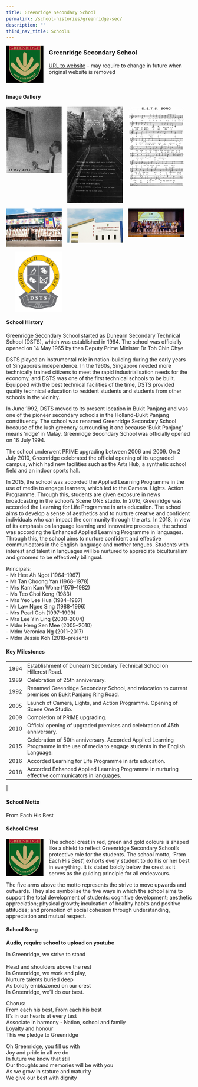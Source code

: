```yaml
---
title: Greenridge Secondary School
permalink: /school-histories/greenridge-sec/
description: ""
third_nav_title: Schools
---
```

<img src="/images/greenridgesec1.jpg" style="width:20%;margin-right:15px;" align = "left">

### **Greenridge Secondary School**
[URL to website](https://greenridgesec.moe.edu.sg/) - may require to change in future when original website is removed

<br clear="left">

#### **Image Gallery**

<p><a href="https://staging.d1yxymztqoj7qn.amplifyapp.com/images/ahmadibrahimpri2.jpg">  
<img src="/images/greenridgesec2.jpg" style="width:30%;margin-right:15px;" align = "left">
</a></p>

<p><a href="https://staging.d1yxymztqoj7qn.amplifyapp.com/images/ahmadibrahimpri3.jpg">  
<img src="/images/greenridgesec3.jpg" style="width:30%;margin-right:15px;" align = "left">
</a></p>

<p><a href="https://staging.d1yxymztqoj7qn.amplifyapp.com/images/ahmadibrahimpri4.jpg">  
<img src="/images/greenridgesec4.jpg" style="width:30%;margin-right:15px;" align = "left">
</a></p>

<br clear="left">

<p><a href="https://staging.d1yxymztqoj7qn.amplifyapp.com/images/ahmadibrahimpri2.jpg">  
<img src="/images/greenridgesec5.jpg" style="width:30%;margin-right:15px;" align = "left">
</a></p>

<p><a href="https://staging.d1yxymztqoj7qn.amplifyapp.com/images/ahmadibrahimpri3.jpg">  
<img src="/images/greenridgesec6.jpg" style="width:30%;margin-right:15px;" align = "left">
</a></p>

<p><a href="https://staging.d1yxymztqoj7qn.amplifyapp.com/images/ahmadibrahimpri4.jpg">  
<img src="/images/greenridgesec7.jpg" style="width:30%;margin-right:15px;" align = "left">
</a></p>

<br clear="left">

<p><a href="https://staging.d1yxymztqoj7qn.amplifyapp.com/images/ahmadibrahimpri4.jpg">  
<img src="/images/greenridgesec8.jpg" style="width:25%;margin-left:25px;" align = "left">
</a></p>

<br clear="left">

#### **School History**
Greenridge Secondary School started as Dunearn Secondary Technical School (DSTS), which was established in 1964. The school was officially opened on 14 May 1965 by then Deputy Prime Minister Dr Toh Chin Chye.

DSTS played an instrumental role in nation-building during the early years of Singapore’s independence. In the 1960s, Singapore needed more technically trained citizens to meet the rapid industrialisation needs for the economy, and DSTS was one of the first technical schools to be built. Equipped with the best technical facilities of the time, DSTS provided quality technical education to resident students and students from other schools in the vicinity. 

In June 1992, DSTS moved to its present location in Bukit Panjang and was one of the pioneer secondary schools in the Holland-Bukit Panjang constituency. The school was renamed Greenridge Secondary School because of the lush greenery surrounding it and because ‘Bukit Panjang’ means ‘ridge’ in Malay. Greenridge Secondary School was officially opened on 16 July 1994.

The school underwent PRIME upgrading between 2006 and 2009. On 2 July 2010, Greenridge celebrated the official opening of its upgraded campus, which had new facilities such as the Arts Hub, a synthetic school field and an indoor sports hall.

In 2015, the school was accorded the Applied Learning Programme in the use of media to engage learners, which led to the Camera. Lights. Action. Programme. Through this, students are given exposure in news broadcasting in the school’s Scene ONE studio. In 2016, Greenridge was accorded the Learning for Life Programme in arts education. The school aims to develop a sense of aesthetics and to nurture creative and confident individuals who can impact the community through the arts. In 2018, in view of its emphasis on language learning and innovative processes, the school was according the Enhanced Applied Learning Programme in languages. Through this, the school aims to nurture confident and effective communicators in the English language and mother tongues. Students with interest and talent in languages will be nurtured to appreciate biculturalism and groomed to be effectively bilingual.

Principals:<br>
\- Mr Hee Ah Ngot (1964–1967)<br>
\- Mr Tan Choong Yan (1968–1978)<br>
\- Mrs Kam Kum Wone (1979–1982)<br>
\- Ms Teo Choi Keng (1983)<br>
\- Mrs Yeo Lee Hua (1984–1987)<br>
\- Mr Law Ngee Sing (1988–1996)<br>
\- Mrs Pearl Goh (1997–1999)<br>
\- Mrs Lee Yin Ling (2000–2004)<br>
\- Mdm Heng Sen Mee (2005–2010)<br>
\- Mdm Veronica Ng (2011–2017)<br>
\- Mdm Jessie Koh (2018–present)

#### **Key Milestones**

|  |  |
|:---:|---|
| 1964 | Establishment of Dunearn Secondary Technical School on Hillcrest Road. |
| 1989 | Celebration of 25th anniversary. |
| 1992 | Renamed Greenridge Secondary School, and relocation to current premises on Bukit Panjang Ring Road. |
| 2005 | Launch of Camera, Lights, and Action Programme. Opening of Scene One Studio. |
| 2009 | Completion of PRIME upgrading. |
| 2010 | Official opening of upgraded premises and celebration of 45th anniversary. |
| 2015 | Celebration of 50th anniversary. Accorded Applied Learning Programme in the use of media to engage students in the English Language. |
| 2016 | Accorded Learning for Life Programme in arts education. |
| 2018 | Accorded Enhanced Applied Learning Programme in nurturing effective communicators in languages. |
|

#### **School Motto**
From Each His Best

#### **School Crest**
<img src="/images/greenridgesec1.jpg" style="width:20%;margin-right:15px;" align = "left">

The school crest in red, green and gold colours is shaped like a shield to reflect Greenridge Secondary School’s protective role for the students. The school motto, ‘From Each His Best’, exhorts every student to do his or her best in everything. It is stated boldly below the crest as it serves as the guiding principle for all endeavours.

The five arms above the motto represents the strive to move upwards and outwards. They also symbolise the five ways in which the school aims to support the total development of students: cognitive development; aesthetic appreciation; physical growth; inculcation of healthy habits and positive attitudes; and promotion of social cohesion through understanding, appreciation and mutual respect.

#### **School Song**
**Audio, require school to upload on youtube**

In Greenridge, we strive to stand<br><br>
Head and shoulders above the rest<br>
In Greenridge, we work and play,<br>
Nurture talents buried deep<br>
As boldly emblazoned on our crest<br>
In Greenridge, we’ll do our best.

Chorus:<br>
From each his best, From each his best<br>
It’s in our hearts at every test<br>
Associate in harmony - Nation, school and family<br>
Loyalty and honour<br>
This we pledge to Greenridge

Oh Greenridge, you fill us with<br>
Joy and pride in all we do<br>
In future we know that still<br>
Our thoughts and memories will be with you<br>
As we grow in stature and maturity<br>
We give our best with dignity